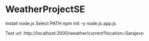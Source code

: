 # WeatherProjectSE

Install node.js
Select PATH
npm init -y
node.js app.js


Test url:
http://localhost:3000/weather/current?location=Sarajevo
